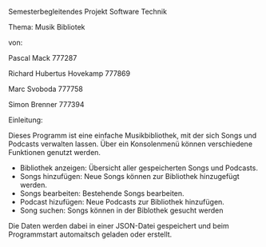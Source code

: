 Semesterbegleitendes Projekt 
Software Technik 

Thema: 
Musik Bibliotek 

von:

Pascal Mack 777287

Richard Hubertus Hovekamp 777869

Marc Svoboda 777758

Simon Brenner 777394


Einleitung: 

Dieses Programm ist eine einfache Musikbibliothek, mit der sich Songs und Podcasts verwalten lassen.
Über ein Konsolenmenü können verschiedene Funktionen genutzt werden.
- Bibliothek anzeigen: Übersicht aller gespeicherten Songs und Podcasts.
- Songs hinzufügen: Neue Songs können zur Bibliothek hinzugefügt werden.
- Songs bearbeiten: Bestehende Songs bearbeiten.
- Podcast hizufügen: Neue Podcasts zur Bibliothek hinzufügen.
- Song suchen: Songs können in der Biblothek gesucht werden

Die Daten werden dabei in einer JSON-Datei gespeichert und beim Programmstart automaitsch geladen 
oder erstellt. 
